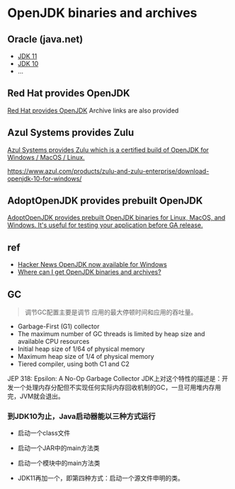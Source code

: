 # OpenJDK binaries and archives

## Oracle (java.net)

* [JDK 11](http://jdk.java.net/11/)
* [JDK 10](http://jdk.java.net/10/)
* ...

## Red Hat provides OpenJDK

[Red Hat provides OpenJDK](https://developers.redhat.com/products/openjdk/download/)
Archive links are also provided

## Azul Systems provides Zulu

[Azul Systems provides Zulu which is a certified build of OpenJDK for Windows / MacOS / Linux.](https://www.azul.com/downloads/zulu/)

https://www.azul.com/products/zulu-and-zulu-enterprise/download-openjdk-10-for-windows/

## AdoptOpenJDK provides prebuilt OpenJDK

[AdoptOpenJDK provides prebuilt OpenJDK binaries for Linux, MacOS, and Windows. It's useful for testing your application before GA release.](https://adoptopenjdk.net/)


## ref
* [	Hacker News OpenJDK now available for Windows ](https://news.ycombinator.com/item?id=13235849)
* [Where can I get OpenJDK binaries and archives?](https://qiita.com/ykubota/items/379a6aefac745f902881)


## GC

> 调节GC配置主要是调节 应用的最大停顿时间和应用的吞吐量。

* Garbage-First (G1) collector
* The maximum number of GC threads is limited by heap size and available CPU resources
* Initial heap size of 1/64 of physical memory
* Maximum heap size of 1/4 of physical memory
* Tiered compiler, using both C1 and C2

JEP 318: Epsilon: A No-Op Garbage Collector
JDK上对这个特性的描述是：开发一个处理内存分配但不实现任何实际内存回收机制的GC，一旦可用堆内存用完，JVM就会退出。

### 到JDK10为止，Java启动器能以三种方式运行
* 启动一个class文件
* 启动一个JAR中的main方法类
* 启动一个模块中的main方法类

* JDK11再加一个，即第四种方式：启动一个源文件申明的类。
